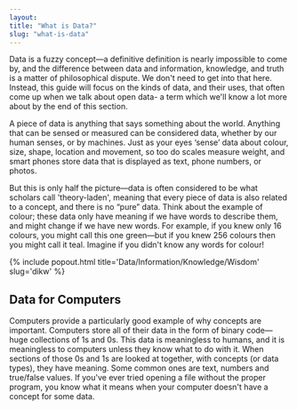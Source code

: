 ```yaml
---
layout:
title: "What is Data?"
slug: "what-is-data"
---
```


Data is a fuzzy concept—a definitive definition is nearly impossible to come by, and the difference between data and information, knowledge, and truth is a matter of philosophical dispute. We don't need to get into that here. Instead, this guide will focus on the kinds of data, and their uses, that often come up when we talk about open data- a term which we'll know a lot more about by the end of this section.

A piece of data is anything that says something about the world. Anything that can be sensed or measured can be considered data, whether by our human senses, or by machines. Just as your eyes ‘sense’ data about colour, size, shape, location and movement, so too do scales measure weight, and smart phones store data that is displayed as text, phone numbers, or photos.

But this is only half the picture—data is often considered to be what scholars call 'theory-laden', meaning that every piece of data is also related to a concept, and there is no “pure” data. Think about the example of colour; these data only have meaning if we have words to describe them, and might change if we have new words. For example, if you knew only 16 colours, you might call this one green—but if you knew 256 colours then you might call it teal. Imagine if you didn't know any words for colour!

{% include popout.html title='Data/Information/Knowledge/Wisdom' slug='dikw' %}

	
## Data for Computers

Computers provide a particularly good example of why concepts are important. Computers store all of their data in the form of binary code—huge collections of 1s and 0s. This data is meaningless to humans, and it is meaningless to computers unless they know what to do with it. When sections of those 0s and 1s are looked at together, with concepts (or data types), they have meaning. Some common ones are text, numbers and true/false values. If you've ever tried opening a file without the proper program, you know what it means when your computer doesn't have a concept for some data.

